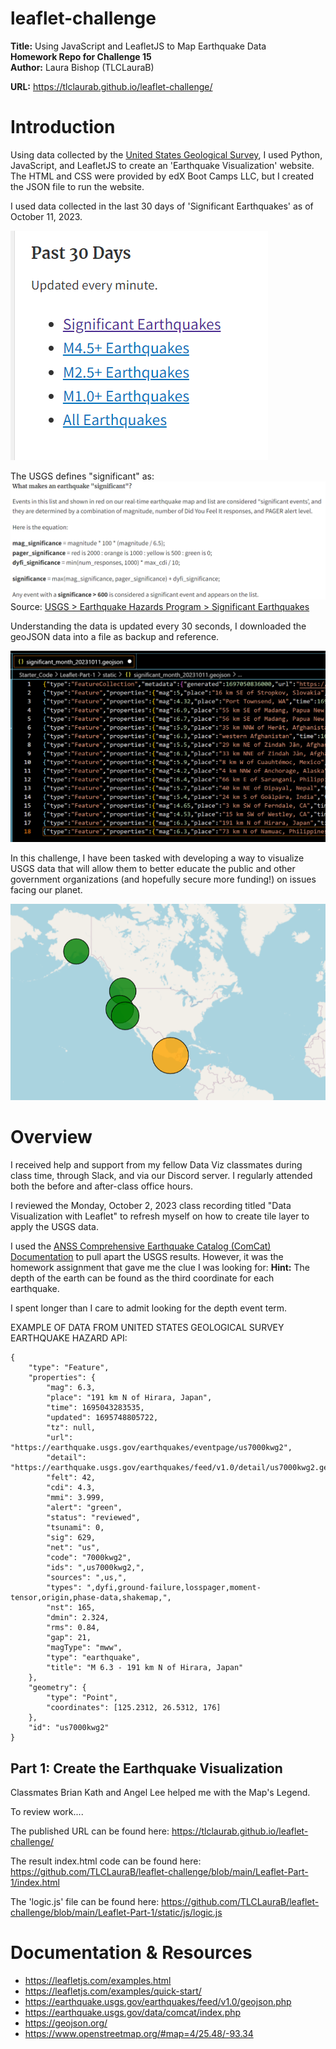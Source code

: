 # leaflet-challenge
**Title:** Using JavaScript and LeafletJS to Map Earthquake Data </br>
**Homework Repo for Challenge 15** </br>
**Author:** Laura Bishop (TLCLauraB) </br>

**URL:** https://tlclaurab.github.io/leaflet-challenge/

# Introduction
Using data collected by the [United States Geological Survey](https://www.usgs.gov/programs/earthquake-hazards), I used Python, JavaScript, and LeafletJS to create an 'Earthquake Visualization' website. The HTML and CSS were provided by edX Boot Camps LLC, but I created the JSON file to run the website.

I used data collected in the last 30 days of 'Significant Earthquakes' as of October 11, 2023.

<img src="https://github.com/TLCLauraB/leaflet-challenge/blob/main/images/image1-20231011.png">

The USGS defines "significant" as: 
<img src="https://github.com/TLCLauraB/leaflet-challenge/blob/main/images/image4.png">
Source: [USGS > Earthquake Hazards Program > Significant Earthquakes](https://earthquake.usgs.gov/earthquakes/browse/significant.php#sigdef)

Understanding the data is updated every 30 seconds, I downloaded the geoJSON data into a file as backup and reference.

<img src="https://github.com/TLCLauraB/leaflet-challenge/blob/main/images/image2-20231011.png">

In this challenge, I have been tasked with developing a way to visualize USGS data that will allow them to better educate the public and other government organizations (and hopefully secure more funding!) on issues facing our planet.

<img src="https://github.com/TLCLauraB/leaflet-challenge/blob/main/images/image3-20231011.png">

# Overview
I received help and support from my fellow Data Viz classmates during class time, through Slack, and via our Discord server. I regularly attended both the before and after-class office hours.

I reviewed the Monday, October 2, 2023 class recording titled "Data Visualization with Leaflet" to refresh myself on how to create tile layer to apply the USGS data.

I used the [ANSS Comprehensive Earthquake Catalog (ComCat) Documentation](https://earthquake.usgs.gov/data/comcat/index.php) to pull apart the USGS results. However, it was the homework assignment that gave me the clue I was looking for: **Hint:** The depth of the earth can be found as the third coordinate for each earthquake. 

I spent longer than I care to admit looking for the depth event term.

EXAMPLE OF DATA FROM UNITED STATES GEOLOGICAL SURVEY EARTHQUAKE HAZARD API:
```
{
    "type": "Feature",
    "properties": {
        "mag": 6.3,
        "place": "191 km N of Hirara, Japan",
        "time": 1695043283535,
        "updated": 1695748805722,
        "tz": null,
        "url": "https://earthquake.usgs.gov/earthquakes/eventpage/us7000kwg2",
        "detail": "https://earthquake.usgs.gov/earthquakes/feed/v1.0/detail/us7000kwg2.geojson",
        "felt": 42,
        "cdi": 4.3,
        "mmi": 3.999,
        "alert": "green",
        "status": "reviewed",
        "tsunami": 0,
        "sig": 629,
        "net": "us",
        "code": "7000kwg2",
        "ids": ",us7000kwg2,",
        "sources": ",us,",
        "types": ",dyfi,ground-failure,losspager,moment-tensor,origin,phase-data,shakemap,",
        "nst": 165,
        "dmin": 2.324,
        "rms": 0.84,
        "gap": 21,
        "magType": "mww",
        "type": "earthquake",
        "title": "M 6.3 - 191 km N of Hirara, Japan"
    },
    "geometry": {
        "type": "Point",
        "coordinates": [125.2312, 26.5312, 176]
    },
    "id": "us7000kwg2"
}
```

## Part 1: Create the Earthquake Visualization
Classmates Brian Kath and Angel Lee helped me with the Map's Legend.</br>

To review work....

The published URL can be found here: https://tlclaurab.github.io/leaflet-challenge/

The result index.html code can be found here: https://github.com/TLCLauraB/leaflet-challenge/blob/main/Leaflet-Part-1/index.html</br>

The 'logic.js' file can be found here: https://github.com/TLCLauraB/leaflet-challenge/blob/main/Leaflet-Part-1/static/js/logic.js

# Documentation & Resources
  * https://leafletjs.com/examples.html
  * https://leafletjs.com/examples/quick-start/
  * https://earthquake.usgs.gov/earthquakes/feed/v1.0/geojson.php
  * https://earthquake.usgs.gov/data/comcat/index.php
  * https://geojson.org/
  * https://www.openstreetmap.org/#map=4/25.48/-93.34

